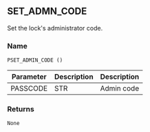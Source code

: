 ## SET\_ADMN\_CODE

Set the lock's administrator code.


### Name

`PSET_ADMIN_CODE ()`


| Parameter | Description | Description |
| --------- | ----------- | ----------- |
| PASSCODE  | STR         | Admin code  |


### Returns

`None`
